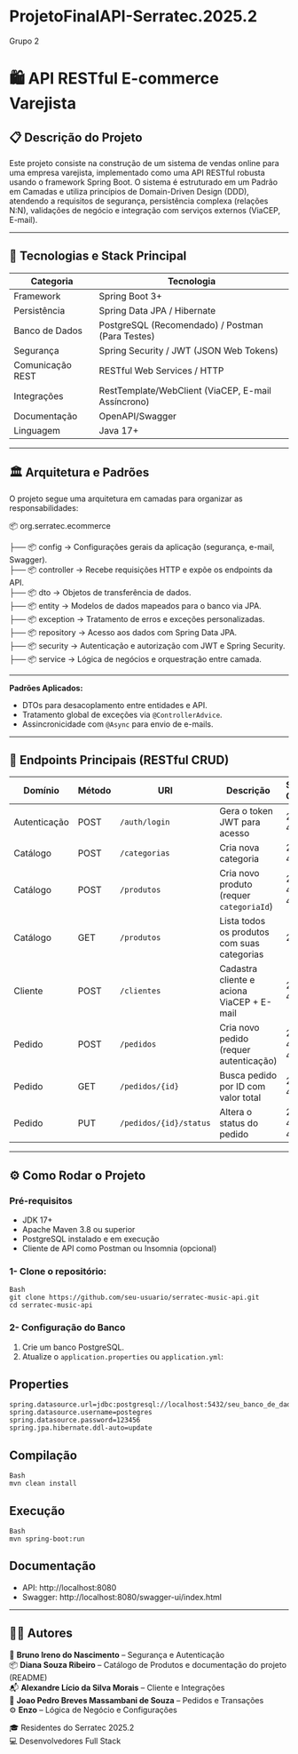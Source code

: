 # ProjetoFinalAPI-Serratec.2025.2
Grupo 2

# 🛍️ API RESTful E-commerce Varejista

## 📋 Descrição do Projeto

Este projeto consiste na construção de um sistema de vendas online para uma empresa varejista, implementado como uma API RESTful robusta usando o framework Spring Boot. O sistema é estruturado em um Padrão em Camadas e utiliza princípios de Domain-Driven Design (DDD), atendendo a requisitos de segurança, persistência complexa (relações N:N), validações de negócio e integração com serviços externos (ViaCEP, E-mail).

---

## 🚀 Tecnologias e Stack Principal

| Categoria        | Tecnologia                                      |
|------------------|--------------------------------------------------|
| Framework        | Spring Boot 3+                                   |
| Persistência     | Spring Data JPA / Hibernate                      |
| Banco de Dados   | PostgreSQL (Recomendado) / Postman (Para Testes)      |
| Segurança        | Spring Security / JWT (JSON Web Tokens)          |
| Comunicação REST | RESTful Web Services / HTTP                      |
| Integrações      | RestTemplate/WebClient (ViaCEP, E-mail Assíncrono) |
| Documentação     | OpenAPI/Swagger                                  |
| Linguagem        | Java 17+                                         |

---

## 🏛️ Arquitetura e Padrões

O projeto segue uma arquitetura em camadas para organizar as responsabilidades:

📦 org.serratec.ecommerce 

├── 📦 config      → Configurações gerais da aplicação (segurança, e-mail, Swagger).  
├── 📦 controller  → Recebe requisições HTTP e expõe os endpoints da API.  
├── 📦 dto         → Objetos de transferência de dados.  
├── 📦 entity      → Modelos de dados mapeados para o banco via JPA.  
├── 📦 exception   → Tratamento de erros e exceções personalizadas.  
├── 📦 repository  → Acesso aos dados com Spring Data JPA.  
├── 📦 security    → Autenticação e autorização com JWT e Spring Security.  
├── 📦 service     → Lógica de negócios e orquestração entre camada.  

---

**Padrões Aplicados:**

- DTOs para desacoplamento entre entidades e API.
- Tratamento global de exceções via `@ControllerAdvice`.
- Assincronicidade com `@Async` para envio de e-mails.

---

## 🔑 Endpoints Principais (RESTful CRUD)

| Domínio       | Método | URI                        | Descrição                                      | Status Codes       |
|---------------|--------|----------------------------|------------------------------------------------|--------------------|
| Autenticação  | POST   | `/auth/login`              | Gera o token JWT para acesso                   | 200, 403           |
| Catálogo      | POST   | `/categorias`              | Cria nova categoria                            | 201, 400           |
| Catálogo      | POST   | `/produtos`                | Cria novo produto (requer `categoriaId`)       | 201, 404, 400      |
| Catálogo      | GET    | `/produtos`                | Lista todos os produtos com suas categorias    | 200                |
| Cliente       | POST   | `/clientes`                | Cadastra cliente e aciona ViaCEP + E-mail      | 201, 400           |
| Pedido        | POST   | `/pedidos`                 | Cria novo pedido (requer autenticação)         | 201, 404, 400      |
| Pedido        | GET    | `/pedidos/{id}`            | Busca pedido por ID com valor total            | 200, 404           |
| Pedido        | PUT    | `/pedidos/{id}/status`     | Altera o status do pedido                      | 200, 400, 404      |

---

## ⚙️ Como Rodar o Projeto

### Pré-requisitos

- JDK 17+
- Apache Maven 3.8 ou superior
- PostgreSQL instalado e em execução
- Cliente de API como Postman ou Insomnia (opcional)

 ### 1- Clone o repositório:
```
Bash
git clone https://github.com/seu-usuario/serratec-music-api.git
cd serratec-music-api
```

### 2- Configuração do Banco

1. Crie um banco PostgreSQL.
2. Atualize o `application.properties` ou `application.yml`:

## Properties
```
spring.datasource.url=jdbc:postgresql://localhost:5432/seu_banco_de_dados
spring.datasource.username=postegres
spring.datasource.password=123456
spring.jpa.hibernate.ddl-auto=update
```
## Compilação
```
Bash
mvn clean install
```
## Execução
```
Bash
mvn spring-boot:run
```

## Documentação 
-	API: http://localhost:8080
- Swagger: http://localhost:8080/swagger-ui/index.html

 ---
## 👨‍💻 Autores

🔐 **Bruno Ireno do Nascimento** – Segurança e Autenticação  
📦 **Diana Souza Ribeiro** – Catálogo de Produtos e documentação do projeto (README)  
📬 **Alexandre Lício da Silva Morais** – Cliente e Integrações  
🧮 **Joao Pedro Breves Massambani de Souza** – Pedidos e Transações  
⚙️ **Enzo** – Lógica de Negócio e Configurações

🎓 Residentes do Serratec 2025.2  
💻 Desenvolvedores Full Stack



 


